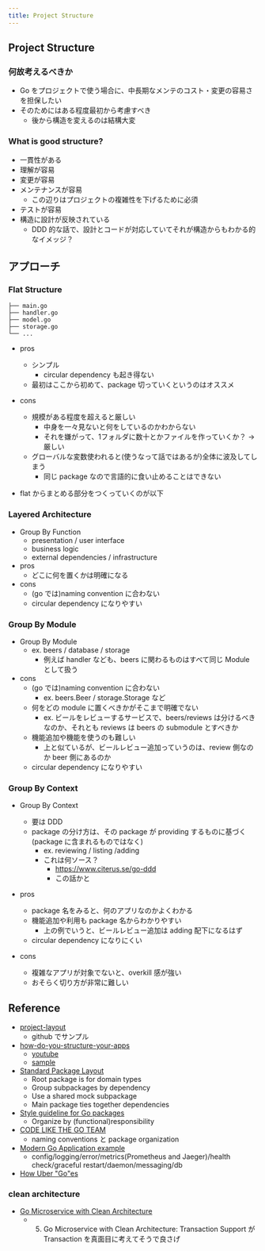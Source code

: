 ```yaml
---
title: Project Structure
---
```


## Project Structure

### 何故考えるべきか
* Go をプロジェクトで使う場合に、中長期なメンテのコスト・変更の容易さを担保したい
* そのためにはある程度最初から考慮すべき
    * 後から構造を変えるのは結構大変     

### What is good structure?
* 一貫性がある
* 理解が容易
* 変更が容易
* メンテナンスが容易    
    * この辺りはプロジェクトの複雑性を下げるために必須
* テストが容易
* 構造に設計が反映されている
    * DDD 的な話で、設計とコードが対応していてそれが構造からもわかる的なイメッジ？

## アプローチ
### Flat Structure
``` 
├── main.go
├── handler.go
├── model.go
├── storage.go
└── ...
```
* pros
    * シンプル
        * circular dependency も起き得ない
    * 最初はここから初めて、package 切っていくというのはオススメ        
* cons        
    * 規模がある程度を超えると厳しい
        * 中身を一々見ないと何をしているのかわからない
        * それを嫌がって、1フォルダに数十とかファイルを作っていくか？ → 厳しい
    * グローバルな変数使われると(使うなって話ではあるが)全体に波及してしまう
        * 同じ package なので言語的に食い止めることはできない
        
* flat からまとめる部分をつくっていくのが以下

### Layered Architecture
* Group By Function
    * presentation / user interface
    * business logic
    * external dependencies / infrastructure
* pros
    * どこに何を置くかは明確になる
* cons
    * (go では)naming convention に合わない
    * circular dependency になりやすい

### Group By Module
* Group By Module
    * ex. beers / database / storage
        * 例えば handler なども、beers に関わるものはすべて同じ Module として扱う 
* cons
    * (go では)naming convention に合わない
        * ex. beers.Beer / storage.Storage など
    * 何をどの module に置くべきかがそこまで明確でない
        * ex. ビールをレビューするサービスで、beers/reviews は分けるべきなのか、それとも reviews は beers の submodule とすべきか
    * 機能追加や機能を使うのも難しい
        * 上と似ているが、ビールレビュー追加っていうのは、review 側なのか beer 側にあるのか             
    * circular dependency になりやすい

### Group By Context
* Group By Context
    * 要は DDD
    * package の分け方は、その package が providing するものに基づく(package に含まれるものではなく)   
        * ex. reviewing / listing /adding
        * これは何ソース？
            * https://www.citerus.se/go-ddd
            * この話かと
* pros
    * package 名をみると、何のアプリなのかよくわかる
    * 機能追加や利用も package 名からわかりやすい
        * 上の例でいうと、ビールレビュー追加は adding 配下になるはず
    * circular dependency になりにくい
                    
* cons
    * 複雑なアプリが対象でないと、overkill 感が強い
    * おそらく切り方が非常に難しい
    
## Reference
* [project-layout](https://github.com/golang-standards/project-layout)
    * github でサンプル
* [how-do-you-structure-your-apps](https://github.com/katzien/talks/blob/master/how-do-you-structure-your-apps/gopherconuk-2018-08-03/slides.pdf)
    * [youtube](https://www.youtube.com/watch?v=oL6JBUk6tj0)
    * [sample](https://github.com/katzien/go-structure-examples)
* [Standard Package Layout](https://medium.com/@benbjohnson/standard-package-layout-7cdbc8391fc1)
    * Root package is for domain types
    * Group subpackages by dependency
    * Use a shared mock subpackage
    * Main package ties together dependencies
* [Style guideline for Go packages](https://rakyll.org/style-packages/)
    * Organize by (functional)responsibility
* [CODE LIKE THE GO TEAM](https://talks.bjk.fyi/gcru18-best.html#/)
    * naming conventions と package organization
* [Modern Go Application example](https://github.com/sagikazarmark/modern-go-application)
    * config/logging/error/metrics(Prometheus and Jaeger)/health check/graceful restart/daemon/messaging/db
* [How Uber "Go"es](https://speakerdeck.com/lelenanam/how-uber-go-es)

### clean architecture
* [Go Microservice with Clean Architecture](https://medium.com/@jfeng45/go-microservice-with-clean-architecture-a08fa916a5db)
    * 5. Go Microservice with Clean Architecture: Transaction Support が Transaction を真面目に考えてそうで良さげ
